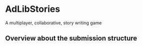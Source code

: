 # AdLibStories

A multiplayer, collaborative, story writing game

## Overview about the submission structure
